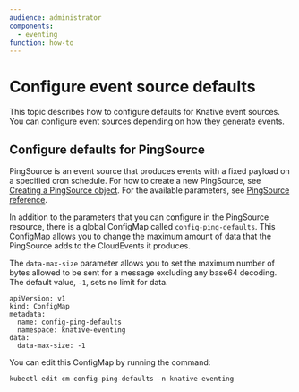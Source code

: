 ```yaml
---
audience: administrator
components:
  - eventing
function: how-to
---
```


# Configure event source defaults

This topic describes how to configure defaults for Knative event sources. You can configure event sources depending on how they generate events.

## Configure defaults for PingSource

PingSource is an event source that produces events with a fixed payload on a specified cron schedule. For how to create a new PingSource, see [Creating a PingSource object](../../eventing/sources/ping-source/README.md).
For the available parameters, see [PingSource reference](../../eventing/sources/ping-source/reference.md).

In addition to the parameters that you can configure in the PingSource resource, there is a global ConfigMap called `config-ping-defaults`.
This ConfigMap allows you to change the maximum amount of data that the PingSource adds to the CloudEvents it produces.

The `data-max-size` parameter allows you to set the maximum number of bytes allowed to be sent for a message excluding any base64 decoding. The default value, `-1`, sets no limit for data.

```
apiVersion: v1
kind: ConfigMap
metadata:
  name: config-ping-defaults
  namespace: knative-eventing
data:
  data-max-size: -1
```

You can edit this ConfigMap by running the command:

```
kubectl edit cm config-ping-defaults -n knative-eventing
```
